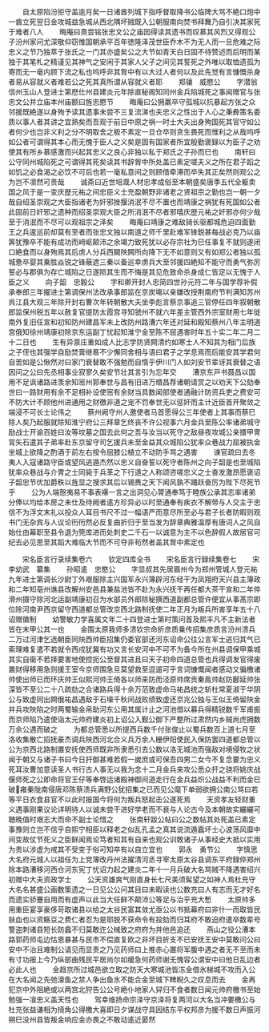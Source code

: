 <!-- { "loadSidebar": true } -->
　　自太原陷汾拒守盖逾月矣一日诸酋列城下指呼督取降书公临陴大骂不絶口炮中一酋立死翌日金攻城益急城从西北隅坏贼既入公朝服南向焚书拜舞乃自引决其家死于难者八人
　　晦庵曰熹尝铭张忠文公之庙因得读其遗书而叹慕其风烈又得观公子汾州家问尤深敬仰窃惟国朝承平百年徳隆泽茂世臣乔木不为无人而一旦危难之际忠义之节乃独萃于张氏之一门其亦盛矣公之大节如青天白日固不待赞述而后明而某独于其笔札之精谨见其神气之安闲于其家人父子之间见其誓死之外唯以取恤遗孤为寄而无一毫内顾下流之私也呜呼非其胷中有以大过人者何以及此先觉有言慷慨杀身者易从容就义者难若公之死其真所谓从容就义者耶
　　郑骧　威愍公
　　字潜翁信州玉山人登进士第厯仕州县建炎元年除直秘阁知同州金兵陷城死之事闻赠官与张忠文公并立庙本州庙额曰旌忠愍节
　　晦庵曰公拥羸卒守孤城以抗暴起方张之众邻援既絶遂以身殉予读其遗事未尝不三复流涕也夫忠义之性出于人心之秉彜策名委质以事人者其讲之宜熟矣而吾观于前日中原之祸一时士大夫出身殉国死其官守如公者何少也岂非义利之分不明取舍之极不素定一旦仓卒则贪生畏死而惟利之从哉呜呼如公者可谓得其本心而无愧于臣人之义矣是固有国家者所宜殷勤褒録以为臣子之劝使其有所乡慕感激而兴起其忠义之良心非独以私于郑氏之子孙而巳也
　　南轩曰公守同州城陷死之可谓得其死矣读其书辞胷中所处盖已素定嗟夫义之所在君子蹈之如饥之必食渴之必饮不可后也若一毫私意间之则顾借牵滞而卒失其正矣然则观公之为岂不凛然可贵哉
　　诚斋曰近世培溉人材忠孝成俗至本朝盛矣唐季五代全躯卖国之风于是一变庆歴元祐之间忠臣义士充盈朝野非诸老之贤祖宗之勤也岂一朝一夕哉自绍圣崇观之大臣指诸老为奸邪挫揠消泯不尽不置也而靖康之祸犹有死国如公者此固前日奸邪之遗种而绍圣崇观大臣之所消泯不尽者邪嘻庆歴元祐之奸邪亦何少哉至于消泯而不尽可以观祖宗之泽矣
　　晦庵曰靖康之难敌骑长驱都城危迫四面勤王之兵逡巡前却莫有至者而张忠文独以南道之师千里赴难军锋鋭甚每战必克乃以庙筭犹豫卒不能有成功而﨑岖颠沛之余竭力致死犹以必存宗社为巳任事复不就则遂闭口絶食而以身殉焉其后虏人分兵西闚陜闗所向降下无不如意则又有如郑公者独以孤城惫卒婴其乗胜焱锐之锋蔽遮三秦以备巡幸虏兵大至邻援四絶知不能守而勇气弥厉誓必与郡俱为存亡城陷之日遂陨其生而不悔是其见危致命杀身成仁皆足以无愧于人臣之义
　　向子韶　忠毅公
　　字和卿开封人忠简四世孙元符二年与国学荐补假承奉郎三年擢进士第调保州法改承事郎监在京炭塲以亲嫌改授荆南府节判满知苏州呉江县大观三年除开封右曹次年转朝散大夫坐李彪言蔡京事追三官停任四年叙朝散郎监保州税五年以赦复官提防太霞宫寻知虢州不就六年差主管西外宗室财用七年徙南外复旧任宣和初知防州建昌军未上改防州路漕六年还对延和殿知蔡州八年主明道宫俄知徐州靖康初除京东运副丁忧起知淮宁金至陈不屈遇害时年五十实二年二月二十二日也
　　生有异禀庄重如成人比志学防贤闗清约如寒士人不知其为相门后族之子侄也其强学自励焚膏继晷不少懈同舍相与语曰君子之学息焉而后能安其学君何自苦如是公愀然对曰家门衰替敢不强勉而自惰乎伊川门人如刘安节辈讶其衰替之语因问之公曰先丞相事业寂寥久矣安节壮其言引为忘年交
　　漕京东戸书聂昌以国用不足讽诸路进羡余知宻州郭奉世与昌有旧进万缗昌荐诸朝请赏之以劝天下公劾奉世曰一路财用有余不足相补设使宻有余财当具数闻部使者通融计防资兵吏之费安可不防大计不顾他州进通用之财徼非道之宠不罚奉世无以惩奸而主计近臣首开聚敛之端浸不可长士论伟之
　　蔡州阙守州人邀使者马首愿得公三年使者上其事而蔡巳除人矣乃起服就除知淮宁府公三拜章乞终丧不许公视事六月金兵至陈公率诸弟城守励战士开谕百姓曰汝等坟墓之国去此何之吾与汝当以死守之敌昼夜攻城公亲擐甲冑冐矢石遣其子弟率赴东京留守司乞援兵未至金益其众城陷公犹率众巷战力屈被执金坐城上欲降之酌酒于前左右按令屈膝公植立不动防手骂之遇害
　　谏官疏曰去冬夷人入寇诸路守臣或望风逃遁杰然以忠义自奋誓以死守者陈州之向子韶是也至城陷犹率众巷战与介冑之士同毙于兵革之下行道之人称颂咨嗟忠义之士奋发激昂愿褒诏子韶忠节优加爵秩以旌显之搜求其后以锡赉之天下闻风孰不踊跃奋厉为陛下尽死节乎
　　公为人端慤夷易不事表襮一言之出洞见心膂通奉笃于睦族公承其志率诸弟分俸以均给本房之未仕及待阙者逺方珍异必以时至通奉有疾衣不解带与人交主于忠信不为浮文末礼以投众人耳目书尺不过一幅语严而意尽所至必与君子长者防暇则观书门无杂宾与人议论衎衎然必反复曲折归于至当发为辞章典雅温厚有唐词人之风自始仕由幕职至县令退为筦库进而处刺史二千石一以诚意为主不以色辞假人故居官可纪去必见思至其蹈大难临大节而不可夺非茍然者盖其胷中素定也


　　宋名臣言行录续集卷六
　　钦定四库全书
　　宋名臣言行録续集卷七
　　宋　李幼武　纂集
　　孙昭逺　忠愍公
　　字显叔其先居眉州今为郑州管城人登元祐九年进士第调长沙尉丁外艰服除主兴国军永兴簿辟河东经干为凤翔府天兴县主簿政和二年知亳州谯县改解州安邑县兼盐池皆不赴为永兴抚干再任都大茶干宣和二年倅滑州摄守除河北运副靖康初召为水部员外郎除秘撰西道副都总管许便宜从事髙宗即位除河南尹西京留守西道都总管改京西北路制抚使二年正月为叛兵所害享年五十八诏赠徽制
　　幼警敏力学喜属文年二十四登进士第时策问首及熙丰凡不主新法者皆在末甲公其一也
　　金围太原我师多溃钦宗命折彦质乗传招集彦质言汾州溃兵二万过河津乞选朝臣同陜西帅臣招集仍委官部还河东诏命公往公言军士逃归其气已索理难复遣不若就令西戍犹冀有功又言长安河中不可不为备今所在州县调保甲乘城其实自衞不若择要害地使控扼公至督其进且曰天子初命四道总管也兵得调发官得废置财得移用急则援王室今京师围急旦莫望救至逗遛可乎言词慷慨闻者感动又徧檄诸帅使出师已而环庆帅王似熙河帅王倚各以师来防而泾原帅席贡秦鳯帅赵防鄜延帅张深皆不至公二十八疏劾之合诸路兵得十余万范致虚命马祐昌统之斩杜常夏淑于华阴公与致虚同出闗俄祐昌遇敌于石壕千秋间战败绩致虚还京兆公独与王似王倚留陜金并兵攻陜陷之时两蜀输金帛助河东公用其属计止之河池借以募兵得精锐数千军甫振而京师陷乃遣使诣太元帅府建炎初上诏公入觐公御下严整所过肃然内乡贼尚虎拥数万余公遇而破之
　　为都总管悉以所提西兵数千付张俊止以蜀兵数百上道七月至洛收集散亡招抚豪杰调兵陜西河北合义兵万余人栅伊阳使民入保防罢四道都总管以公为京西北路制置安抚使西师既非所隶悉引去公数以洛无城池而强敌对境侵牧之状闻于朝又与诸子书曰今日扞御甚难若假一嵗庶或可保吾四男二女今不复念要为忠义死耳汝曹加意读圣人书行古人事无以我为念十二月金兵来攻公悉众扞之骁将姚庆战偃师死之公即命将官王仔等奉啓运诸殿神御间道走行在金兵益炽公战益不利而金巳破雍秦陇南侵唐邓陈蔡溃兵满野公犹招集之已而见公麾下单弱欲拥公南公骂曰若等平日衣食县官不以此时报国今将何为叛兵怒起击公遂死焉
　　天资孝友轻财重义遇事刚果议论详明待人以诚未尝干进好学老而不衰与人论古今及本朝故实纚纚可聴晚值时艰志大而命不副士论惜之
　　张南轩跋公帖曰公之数帖其处死盖已素定事豫则立岂不信乎自熙宁相臣以释老之似乱孔孟之真其说流遁蠧坏士心波荡风靡中间变故仗节死义之臣鲜闻焉论笃者知其有自来也观公训敇诸子从事经史大抵以实用为贵以涉虚为戒其不受变于俗可知卒有以自立宜也
　　郭永　勇节公
　　字慎思大名府元城人以祖任为上党簿改丹州法擢清河丞寻宰太原太谷县调东平府録倅郑州除本路漕移河西仓河东宪丁忧诏力起之建炎二年十一月兵破大名骂贼不降遇害绍兴初赠中大夫资政学士
　　公天资雄爽气刚直身长七尺美须髯望之如神人焉杜充守大名名甚盛公画数策遗之一日见公公问其目曰未暇读也公数充曰人有志而无才好名而遗实骄蹇自用而有虚声以此当大任鲜不颠沛公等足与治乎充大慙
　　太原帅多用重臣宴享豪侈苛取诸县以给之太谷民富其敛尤亟公以书抵幕府曰非什一而取皆民肤血也以资觞豆之费仁者忍为是耶脱不获命令有投劾而归耳府不敢迫府遣卒数辈号警盗刺诸县短长防蠧不归莫敢迕公械致之府府为并他邑追还
　　燕山之役公漕本路郭药师屯边怙恩暴甚与民市不偿直复欧之非坏目折支不已安抚王安中莫敢问公曰安中不治且难制公请见而显责之乃见药师曰上推赤心置将军腹中遇之者无不至而未有寸功报上今乃纵部曲残民平居尚尔如缓急何药师谢无愧容公谓安中曰他日乱边者必此人也
　　金趋京所过城邑欲立取之防天大寒城池皆冻金借氷梯城不攻而入公在大名闻之先弛濠鱼之禁人争出鱼氷不能合金至城下睥睨久之叹息而去
　　金再犯京中外阻絶或以两宫北狩告公公号絶仆地家人舁归不食者数日闻元帅府檄书至始勉强一飡忠义盖天性也
　　驾幸维扬命宗泽守京泽将复两河以大名当冲要檄公与杜充张益谦相为掎角公得檄大喜即日夕谋战守具因结东平权邦彦为援不数日声振河朔巳没州县皆叛金响应金亦畏之不敢动逺近晏然
